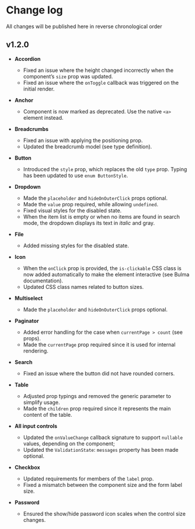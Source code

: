# Change log
All changes will be published here in reverse chronological order

## v1.2.0
- **Accordion**
  - Fixed an issue where the height changed incorrectly when the component’s `size` prop was updated.
  - Fixed an issue where the `onToggle` callback was triggered on the initial render.

- **Anchor**
  - Component is now marked as deprecated. Use the native `<a>` element instead.

- **Breadcrumbs**
  - Fixed an issue with applying the positioning prop.
  - Updated the breadcrumb model (see type definition).

- **Button**
  - Introduced the `style` prop, which replaces the old `type` prop. Typing has been updated to use `enum ButtonStyle`.

- **Dropdown**
  - Made the `placeholder` and `hideOnOuterClick` props optional.
  - Made the `value` prop required, while allowing `undefined`.
  - Fixed visual styles for the disabled state.
  - When the item list is empty or when no items are found in search mode, the dropdown displays its text in *italic* and gray.

- **File**
  - Added missing styles for the disabled state.

- **Icon**
  - When the `onClick` prop is provided, the `is-clickable` CSS class is now added automatically to make the element interactive (see Bulma documentation).
  - Updated CSS class names related to button sizes.

- **Multiselect**
  - Made the `placeholder` and `hideOnOuterClick` props optional.

- **Paginator**
  - Added error handling for the case when `currentPage > count` (see props).
  - Made the `currentPage` prop required since it is used for internal rendering.

- **Search**
  - Fixed an issue where the button did not have rounded corners.

- **Table**
  - Adjusted prop typings and removed the generic parameter to simplify usage.
  - Made the `children` prop required since it represents the main content of the table.

- **All input controls**
  - Updated the `onValueChange` callback signature to support `nullable` values, depending on the component;
  - Updated the `ValidationState`: `messages` property has been made optional.

- **Checkbox**
  - Updated requirements for members of the `label` prop.
  - Fixed a mismatch between the component size and the form label size.

- **Password**
  - Ensured the show/hide password icon scales when the control size changes.
